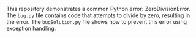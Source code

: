 This repository demonstrates a common Python error: ZeroDivisionError. The `bug.py` file contains code that attempts to divide by zero, resulting in the error. The `bugSolution.py` file shows how to prevent this error using exception handling.